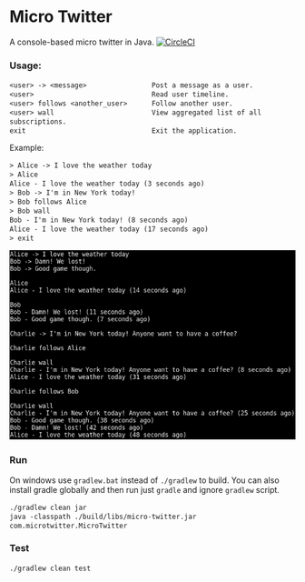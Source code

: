# Micro Twitter

A console-based micro twitter in Java.
[![CircleCI](https://circleci.com/gh/hoto/micro-twitter/tree/master.svg?style=svg)](https://circleci.com/gh/hoto/micro-twitter/tree/master)

### Usage:

    <user> -> <message>                Post a message as a user.
    <user>                             Read user timeline.
    <user> follows <another_user>      Follow another user.
    <user> wall                        View aggregated list of all subscriptions.
    exit                               Exit the application.

Example:

    > Alice -> I love the weather today
    > Alice
    Alice - I love the weather today (3 seconds ago)
    > Bob -> I'm in New York today!
    > Bob follows Alice
    > Bob wall
    Bob - I'm in New York today! (8 seconds ago)
    Alice - I love the weather today (17 seconds ago)
    > exit

![Example](https://raw.githubusercontent.com/hoto/micro-twitter/master/.screens/01_example.png)

### Run

On windows use `gradlew.bat` instead of `./gradlew` to build.
You can also install gradle globally and then run just `gradle` and ignore `gradlew` script.

    ./gradlew clean jar
    java -classpath ./build/libs/micro-twitter.jar com.microtwitter.MicroTwitter
    
### Test

    ./gradlew clean test
